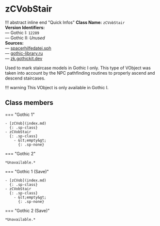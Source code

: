 # zCVobStair

!!! abstract inline end "Quick Infos"
    **Class Name:** `zCVobStair`<br/>
    **Version Identifiers:**<br />
    — Gothic I: `12289`<br/>
    — Gothic II: *Unused*<br/>
    **Sources:**<br/>
    — [spacerhilfedatei.sph](https://wiki.worldofgothic.de/doku.php?id=spacer:hilfedatei)<br/>
    — [gothic-library.ru](http://www.gothic-library.ru/publ/class_zcvobstair/1-1-0-499)<br/>
    — [zk.gothickit.dev](https://zk.gothickit.dev/engine/objects/zCVobStair/)


Used to mark staircase models in Gothic I only. This type of VObject was taken into account by the NPC pathfinding
routines to properly ascend and descend staircases.

!!! warning
    This VObject is only available in Gothic I.

## Class members

=== "Gothic 1"

    - [zCVob](index.md)
      {: .sp-class}
    - zCVobStair
      {: .sp-class}
        - &lt;empty&gt;
          {: .sp-none}

=== "Gothic 2"

    *Unavailable.*

=== "Gothic 1 (Save)"

    - [zCVob](index.md)
      {: .sp-class}
    - zCVobStair
      {: .sp-class}
        - &lt;empty&gt;
          {: .sp-none}

=== "Gothic 2 (Save)"

    *Unavailable.*
